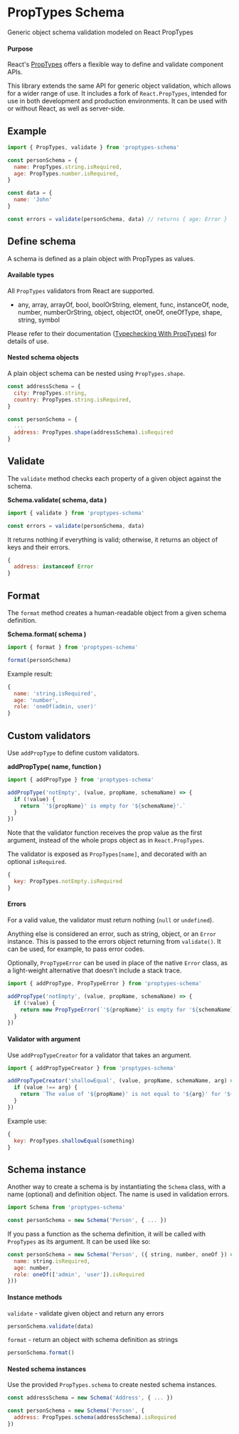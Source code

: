 # PropTypes Schema

Generic object schema validation modeled on React PropTypes

#### Purpose

React's [PropTypes](https://github.com/reactjs/prop-types) offers a flexible way to define and validate component APIs.

This library extends the same API for generic object validation, which allows for a wider range of use. It includes a fork of `React.PropTypes`, intended for use in both development and production environments. It can be used with or without React, as well as server-side.

## Example

```js
import { PropTypes, validate } from 'proptypes-schema'

const personSchema = {
  name: PropTypes.string.isRequired,
  age: PropTypes.number.isRequired,
}

const data = {
  name: 'John'
}

const errors = validate(personSchema, data) // returns { age: Error }
```


## Define schema

A schema is defined as a plain object with PropTypes as values.

#### Available types

All `PropTypes` validators from React are supported.

- any, array, arrayOf, bool, boolOrString, element, func, instanceOf, node, number, numberOrString, object, objectOf, oneOf, oneOfType, shape, string, symbol

Please refer to their documentation ([Typechecking With PropTypes](https://facebook.github.io/react/docs/typechecking-with-proptypes.html)) for details of use.

#### Nested schema objects

A plain object schema can be nested using `PropTypes.shape`.

```js
const addressSchema = {
  city: PropTypes.string,
  country: PropTypes.string.isRequired,
}

const personSchema = {
  ...
  address: PropTypes.shape(addressSchema).isRequired
}
```


## Validate

The `validate` method checks each property of a given object against the schema.

**Schema.validate( schema, data )**

```js
import { validate } from 'proptypes-schema'

const errors = validate(personSchema, data)
```

It returns nothing if everything is valid; otherwise, it returns an object of keys and their errors.

```js
{
  address: instanceof Error
}
```


## Format

The `format` method creates a human-readable object from a given schema definition.

**Schema.format( schema )**

```js
import { format } from 'proptypes-schema'

format(personSchema)
```

Example result:

```js
{
  name: 'string.isRequired',
  age: 'number',
  role: 'oneOf(admin, user)'
}
```


## Custom validators

Use `addPropType` to define custom validators.

**addPropType( name, function )**

```js
import { addPropType } from 'proptypes-schema'

addPropType('notEmpty', (value, propName, schemaName) => {
  if (!value) {
    return `'${propName}' is empty for '${schemaName}'.`
  }
})
```

Note that the validator function receives the prop value as the first argument, instead of the whole props object as in `React.PropTypes`.

The validator is exposed as `PropTypes[name]`, and decorated with an optional `isRequired`.

```js
{
  key: PropTypes.notEmpty.isRequired
}
```

#### Errors

For a valid value, the validator must return nothing (`null` or `undefined`).

Anything else is considered an error, such as string, object, or an `Error` instance. This is passed to the errors object returning from `validate()`. It can be used, for example, to pass error codes.

Optionally, `PropTypeError` can be used in place of the native `Error` class, as a light-weight alternative that doesn't include a stack trace.


```js
import { addPropType, PropTypeError } from 'proptypes-schema'

addPropType('notEmpty', (value, propName, schemaName) => {
  if (!value) {
    return new PropTypeError(`'${propName}' is empty for '${schemaName}'.`)
  }
})
```

#### Validator with argument

Use `addPropTypeCreator` for a validator that takes an argument.

```js
import { addPropTypeCreator } from 'proptypes-schema'

addPropTypeCreator('shallowEqual', (value, propName, schemaName, arg) => {
  if (value !== arg) {
    return `The value of '${propName}' is not equal to '${arg}' for '${schemaName}'.`
  }
})
```

Example use:

```js
{
  key: PropTypes.shallowEqual(something)
}
```


## Schema instance

Another way to create a schema is by instantiating the `Schema` class, with a name (optional) and definition object. The name is used in validation errors.


```js
import Schema from 'proptypes-schema'

const personSchema = new Schema('Person', { ... })
```

If you pass a function as the schema definition, it will be called with `PropTypes` as its argument. It can be used like so:

```js
const personSchema = new Schema('Person', ({ string, number, oneOf }) => ({
  name: string.isRequired,
  age: number,
  role: oneOf(['admin', 'user']).isRequired
}))
```

#### Instance methods

`validate` - validate given object and return any errors

```js
personSchema.validate(data)
```

`format` - return an object with schema definition as strings

```js
personSchema.format()
```

#### Nested schema instances

Use the provided `PropTypes.schema` to create nested schema instances.


```js
const addressSchema = new Schema('Address', { ... })

const personSchema = new Schema('Person', {
  address: PropTypes.schema(addressSchema).isRequired
})
```
